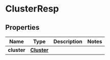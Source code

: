 # ClusterResp

## Properties
Name | Type | Description | Notes
------------ | ------------- | ------------- | -------------
**cluster** | [**Cluster**](Cluster.md) |  | 
